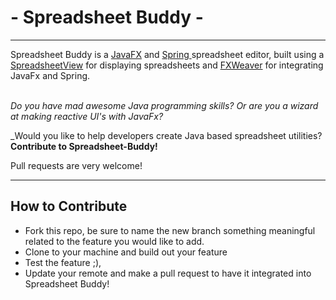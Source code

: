  # - Spreadsheet Buddy -
____
Spreadsheet Buddy is a [JavaFX](https://www.oracle.com/java/technologies/javase/javafx-docs.html) and [Spring
](https://spring.io/projects/spring-boot) spreadsheet editor, built using a 
[SpreadsheetView](https://github.com/controlsfx/controlsfx/wiki/ControlsFX-Features#spreadsheetview) for displaying
spreadsheets and 
[FXWeaver](https://github.com/rgielen/javafx-weaver) for integrating JavaFx and Spring. <br>
 <br> 
 
 _Do you have mad awesome Java programming skills? Or are you a wizard at making reactive UI's with
 JavaFx?_
 
_Would you like to help developers create Java based spreadsheet utilities? 
__Contribute to Spreadsheet-Buddy!__

Pull requests are very welcome!
____

## How to Contribute
+ Fork this repo, be sure to name the new branch something meaningful 
related to the feature you would like to add. 
+ Clone to your machine and build out your feature
+ Test the feature ;),
+ Update your remote and make a pull request to have it integrated
into Spreadsheet Buddy!
